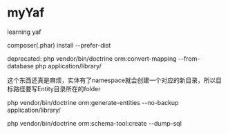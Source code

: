 myYaf
=====

learning yaf

composer(.phar) install --prefer-dist

deprecated: php vendor/bin/doctrine orm:convert-mapping --from-database php application/library/

这个东西还真是麻烦，实体有了namespace就会创建一个对应的新目录，所以目标路径要写Entity目录所在的folder

php vendor/bin/doctrine orm:generate-entities --no-backup application/library/

php vendor/bin/doctrine orm:schema-tool:create --dump-sql
